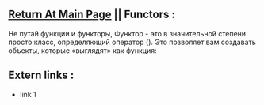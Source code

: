 ## [Return At Main Page](../README.md) || Functors :
Не путай функции и функторы,  Функтор - это в значительной степени просто класс, определяющий оператор (). Это позволяет вам создавать объекты, которые «выглядят» как функция:

## Extern links :
* link 1
